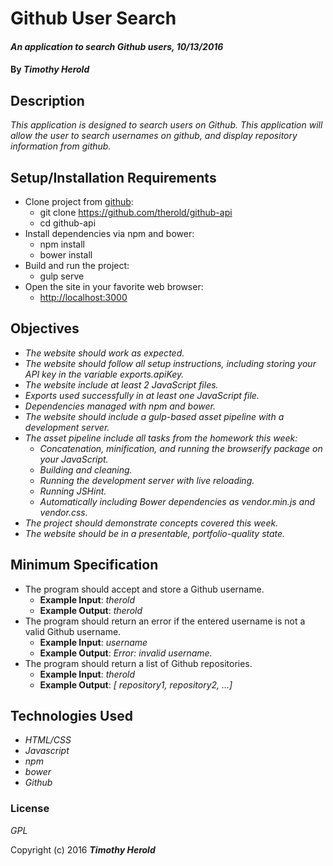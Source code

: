 # Github User Search

#### _An application to search Github users, 10/13/2016_

#### By _**Timothy Herold**_

## Description

_This application is designed to search users on Github. This application will allow the user to search usernames on github, and display repository information from github._

## Setup/Installation Requirements

* Clone project from [github](https://github.com/therold/github-api):
  * git clone https://github.com/therold/github-api
  * cd github-api
* Install dependencies via npm and bower:
  * npm install
  * bower install
* Build and run the project:
  * gulp serve
* Open the site in your favorite web browser:
  * [http://localhost:3000](http://localhost:3000)

## Objectives

* _The website should work as expected._
* _The website should follow all setup instructions, including storing your API key in the variable exports.apiKey._
* _The website include at least 2 JavaScript files._
* _Exports used successfully in at least one JavaScript file._
* _Dependencies managed with npm and bower._
* _The website should include a gulp-based asset pipeline with a development server._
* _The asset pipeline include all tasks from the homework this week:_
  * _Concatenation, minification, and running the browserify package on your JavaScript._
  * _Building and cleaning._
  * _Running the development server with live reloading._
  * _Running JSHint._
  * _Automatically including Bower dependencies as vendor.min.js and vendor.css._
* _The project should demonstrate concepts covered this week._
* _The website should be in a presentable, portfolio-quality state._

## Minimum Specification
* The program should accept and store a Github username.
  * **Example Input**: _therold_
  * **Example Output**: _therold_
* The program should return an error if the entered username is not a valid Github username.
  * **Example Input**: _username_
  * **Example Output**: _Error: invalid username._
* The program should return a list of Github repositories.
  * **Example Input**: _therold_
  * **Example Output**: _[ repository1, repository2, ...]_

## Technologies Used

* _HTML/CSS_
* _Javascript_
* _npm_
* _bower_
* _Github_

### License

*GPL*

Copyright (c) 2016 **_Timothy Herold_**

